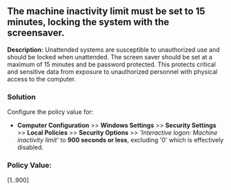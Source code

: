 <h2>The machine inactivity limit must be set to 15 minutes, locking the system with the screensaver.</h2>
<p><strong>Description:</strong> Unattended systems are susceptible to unauthorized use and should be locked when unattended. The screen saver should be set at a maximum of 15 minutes and be password protected. This protects critical and sensitive data from exposure to unauthorized personnel with physical access to the computer.</p>

<h3>Solution</h3>
<p>Configure the policy value for:</p>
<ul>
<li><strong>Computer Configuration</strong> >> <strong>Windows Settings</strong> >> <strong>Security Settings</strong> >> <strong>Local Policies</strong> >> <strong>Security Options</strong> >> <em>'Interactive logon: Machine inactivity limit'</em> to <strong>900 seconds or less</strong>, excluding '0' which is effectively disabled.</li>
</ul>

<h3>Policy Value:</h3>
<p>[1..900]</p>
